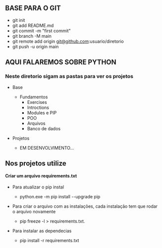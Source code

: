 ## BASE PARA O GIT

- git init  
- git add README.md  
- git commit -m "first commit"  
- git branch -M main  
- git remote add origin git@github.com:usuario/diretorio  
- git push -u origin main

## AQUI FALAREMOS SOBRE PYTHON
### Neste diretorio sigam as pastas para ver os projetos

- Base
  - Fundamentos
    - Exercises
    - Introctions
    - Modules e PIP
    - POO
    - Arquivos
    - Banco de dados

- Projetos
  - EM DESENVOLVIMENTO...

## Nos projetos utilize
#### Criar um arquivo requirements.txt
  - Para atualizar o pip instal
    - python.exe -m pip install --upgrade pip  

  - Para criar o arquivo com as instalações, cada instalação tem que rodar o arquivo novamente
    - pip freeze -l > requirements.txt.
  
  - Para instalar as dependecias
    - pip install -r requirements.txt

